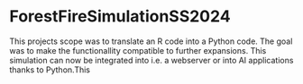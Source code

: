 # ForestFireSimulationSS2024

This projects scope was to translate an R code into a Python code. The goal was to make the functionallity compatible to further expansions. This simulation can now be integrated into i.e. a webserver or into AI applications thanks to Python.This 
